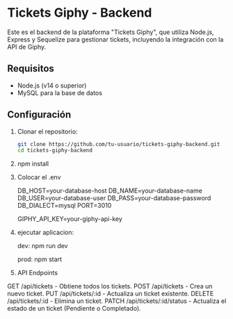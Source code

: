 # Tickets Giphy - Backend

Este es el backend de la plataforma "Tickets Giphy", que utiliza Node.js, Express y Sequelize para gestionar tickets, incluyendo la integración con la API de Giphy.

## Requisitos

- Node.js (v14 o superior)
- MySQL para la base de datos

## Configuración

1. Clonar el repositorio:

   ```bash
   git clone https://github.com/tu-usuario/tickets-giphy-backend.git
   cd tickets-giphy-backend

2. npm install

3. Colocar el .env

    DB_HOST=your-database-host
    DB_NAME=your-database-name
    DB_USER=your-database-user
    DB_PASS=your-database-password
    DB_DIALECT=mysql
    PORT=3010

    GIPHY_API_KEY=your-giphy-api-key

4. ejecutar aplicacion:

    dev: npm run dev

    prod: npm start



5. API Endpoints

GET /api/tickets - Obtiene todos los tickets.
POST /api/tickets - Crea un nuevo ticket.
PUT /api/tickets/:id - Actualiza un ticket existente.
DELETE /api/tickets/:id - Elimina un ticket.
PATCH /api/tickets/:id/status - Actualiza el estado de un ticket (Pendiente o Completado).